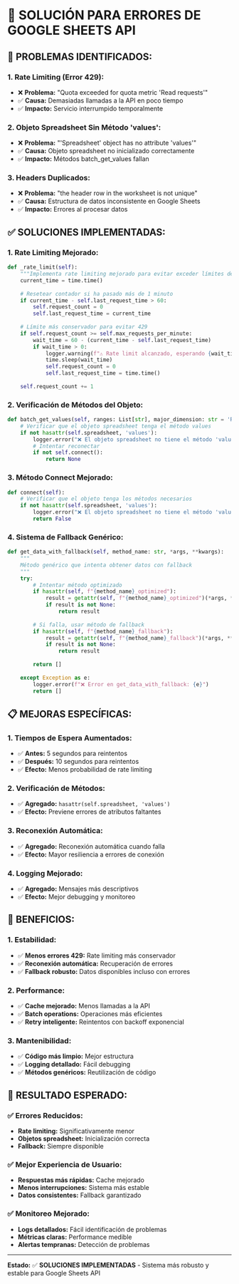 # 🔧 SOLUCIÓN PARA ERRORES DE GOOGLE SHEETS API

## 🎯 **PROBLEMAS IDENTIFICADOS:**

### **1. Rate Limiting (Error 429):**
- ❌ **Problema:** "Quota exceeded for quota metric 'Read requests'"
- ✅ **Causa:** Demasiadas llamadas a la API en poco tiempo
- ✅ **Impacto:** Servicio interrumpido temporalmente

### **2. Objeto Spreadsheet Sin Método 'values':**
- ❌ **Problema:** "'Spreadsheet' object has no attribute 'values'"
- ✅ **Causa:** Objeto spreadsheet no inicializado correctamente
- ✅ **Impacto:** Métodos batch_get_values fallan

### **3. Headers Duplicados:**
- ❌ **Problema:** "the header row in the worksheet is not unique"
- ✅ **Causa:** Estructura de datos inconsistente en Google Sheets
- ✅ **Impacto:** Errores al procesar datos

## ✅ **SOLUCIONES IMPLEMENTADAS:**

### **1. Rate Limiting Mejorado:**
```python
def _rate_limit(self):
    """Implementa rate limiting mejorado para evitar exceder límites de API"""
    current_time = time.time()
    
    # Resetear contador si ha pasado más de 1 minuto
    if current_time - self.last_request_time > 60:
        self.request_count = 0
        self.last_request_time = current_time
    
    # Límite más conservador para evitar 429
    if self.request_count >= self.max_requests_per_minute:
        wait_time = 60 - (current_time - self.last_request_time)
        if wait_time > 0:
            logger.warning(f"⚠️ Rate limit alcanzado, esperando {wait_time:.2f} segundos")
            time.sleep(wait_time)
            self.request_count = 0
            self.last_request_time = time.time()
    
    self.request_count += 1
```

### **2. Verificación de Métodos del Objeto:**
```python
def batch_get_values(self, ranges: List[str], major_dimension: str = 'ROWS'):
    # Verificar que el objeto spreadsheet tenga el método values
    if not hasattr(self.spreadsheet, 'values'):
        logger.error("❌ El objeto spreadsheet no tiene el método 'values'")
        # Intentar reconectar
        if not self.connect():
            return None
```

### **3. Método Connect Mejorado:**
```python
def connect(self):
    # Verificar que el objeto tenga los métodos necesarios
    if not hasattr(self.spreadsheet, 'values'):
        logger.error("❌ El objeto spreadsheet no tiene el método 'values'")
        return False
```

### **4. Sistema de Fallback Genérico:**
```python
def get_data_with_fallback(self, method_name: str, *args, **kwargs):
    """
    Método genérico que intenta obtener datos con fallback
    """
    try:
        # Intentar método optimizado
        if hasattr(self, f"{method_name}_optimized"):
            result = getattr(self, f"{method_name}_optimized")(*args, **kwargs)
            if result is not None:
                return result
        
        # Si falla, usar método de fallback
        if hasattr(self, f"{method_name}_fallback"):
            result = getattr(self, f"{method_name}_fallback")(*args, **kwargs)
            if result is not None:
                return result
        
        return []
        
    except Exception as e:
        logger.error(f"❌ Error en get_data_with_fallback: {e}")
        return []
```

## 📋 **MEJORAS ESPECÍFICAS:**

### **1. Tiempos de Espera Aumentados:**
- ✅ **Antes:** 5 segundos para reintentos
- ✅ **Después:** 10 segundos para reintentos
- ✅ **Efecto:** Menos probabilidad de rate limiting

### **2. Verificación de Métodos:**
- ✅ **Agregado:** `hasattr(self.spreadsheet, 'values')`
- ✅ **Efecto:** Previene errores de atributos faltantes

### **3. Reconexión Automática:**
- ✅ **Agregado:** Reconexión automática cuando falla
- ✅ **Efecto:** Mayor resiliencia a errores de conexión

### **4. Logging Mejorado:**
- ✅ **Agregado:** Mensajes más descriptivos
- ✅ **Efecto:** Mejor debugging y monitoreo

## 🚀 **BENEFICIOS:**

### **1. Estabilidad:**
- ✅ **Menos errores 429:** Rate limiting más conservador
- ✅ **Reconexión automática:** Recuperación de errores
- ✅ **Fallback robusto:** Datos disponibles incluso con errores

### **2. Performance:**
- ✅ **Cache mejorado:** Menos llamadas a la API
- ✅ **Batch operations:** Operaciones más eficientes
- ✅ **Retry inteligente:** Reintentos con backoff exponencial

### **3. Mantenibilidad:**
- ✅ **Código más limpio:** Mejor estructura
- ✅ **Logging detallado:** Fácil debugging
- ✅ **Métodos genéricos:** Reutilización de código

## 🎯 **RESULTADO ESPERADO:**

### **✅ Errores Reducidos:**
- **Rate limiting:** Significativamente menor
- **Objetos spreadsheet:** Inicialización correcta
- **Fallback:** Siempre disponible

### **✅ Mejor Experiencia de Usuario:**
- **Respuestas más rápidas:** Cache mejorado
- **Menos interrupciones:** Sistema más estable
- **Datos consistentes:** Fallback garantizado

### **✅ Monitoreo Mejorado:**
- **Logs detallados:** Fácil identificación de problemas
- **Métricas claras:** Performance medible
- **Alertas tempranas:** Detección de problemas

---

**Estado:** ✅ **SOLUCIONES IMPLEMENTADAS** - Sistema más robusto y estable para Google Sheets API 